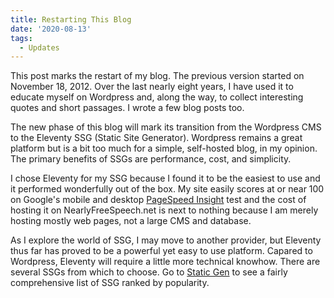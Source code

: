 ```yaml
---
title: Restarting This Blog
date: '2020-08-13'
tags:
  - Updates
---
```

This post marks the restart of my blog. The previous version started on November 18, 2012. Over the last nearly eight years, I have used it to educate myself on Wordpress and, along the way, to collect interesting quotes and short passages. I wrote a few blog posts too.

The new phase of this blog will mark its transition from the Wordpress CMS to the Eleventy SSG (Static Site Generator). Wordpress remains a great platform but is a bit too much for a simple, self-hosted blog, in my opinion. The primary benefits of SSGs are performance, cost, and simplicity.

I chose Eleventy for my SSG because I found it to be the easiest to use and it performed wonderfully out of the box. My site easily scores at or near 100 on Google's mobile and desktop [PageSpeed Insight](https://developers.google.com/speed/pagespeed/insights/) test and the cost of hosting it on NearlyFreeSpeech.net is next to nothing because I am merely hosting mostly web pages, not a large CMS and database.

As I explore the world of SSG, I may move to another provider, but Eleventy thus far has proved to be a powerful yet easy to use platform. Capared to Wordpress, Eleventy will require a little more technical knowhow. There are several SSGs from which to choose. Go to [Static Gen](https://www.staticgen.com) to see a fairly comprehensive list of SSG ranked by popularity.

